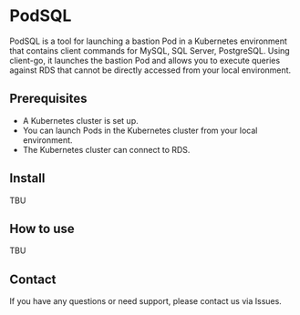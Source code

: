 # PodSQL

PodSQL is a tool for launching a bastion Pod in a Kubernetes environment that contains client commands for MySQL, SQL Server, PostgreSQL. Using client-go, it launches the bastion Pod and allows you to execute queries against RDS that cannot be directly accessed from your local environment.

## Prerequisites
- A Kubernetes cluster is set up.
- You can launch Pods in the Kubernetes cluster from your local environment.
- The Kubernetes cluster can connect to RDS.

## Install
TBU

## How to use
TBU

## Contact
If you have any questions or need support, please contact us via Issues.
